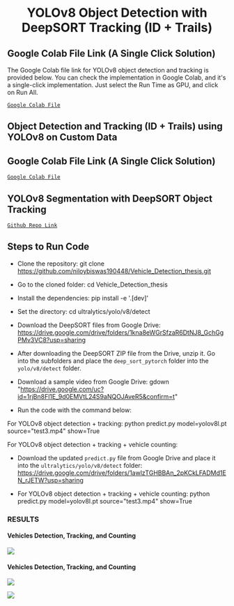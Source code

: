 
<H1 align="center">
YOLOv8 Object Detection with DeepSORT Tracking (ID + Trails)
</H1>

## Google Colab File Link (A Single Click Solution)
The Google Colab file link for YOLOv8 object detection and tracking is provided below. You can check the implementation in Google Colab, and it's a single-click implementation. Just select the Run Time as GPU, and click on Run All.

[`Google Colab File`](https://colab.research.google.com/drive/1U6cnTQ0JwCg4kdHxYSl2NAhU4wK18oAu?usp=sharing)

## Object Detection and Tracking (ID + Trails) using YOLOv8 on Custom Data
## Google Colab File Link (A Single Click Solution)
[`Google Colab File`](https://colab.research.google.com/drive/1dEpI2k3m1i0vbvB4bNqPRQUO0gSBTz25?usp=sharing)

## YOLOv8 Segmentation with DeepSORT Object Tracking

[`Github Repo Link`](https://github.com/niloybiswas190448/Vehicle_Detection_thesis)

## Steps to Run Code

- Clone the repository:
git clone https://github.com/niloybiswas190448/Vehicle_Detection_thesis.git


- Go to the cloned folder:
cd Vehicle_Detection_thesis

- Install the dependencies:
pip install -e '.[dev]'


- Set the directory:
cd ultralytics/yolo/v8/detect


- Download the DeepSORT files from Google Drive:
https://drive.google.com/drive/folders/1kna8eWGrSfzaR6DtNJ8_GchGgPMv3VC8?usp=sharing

- After downloading the DeepSORT ZIP file from the Drive, unzip it. Go into the subfolders and place the `deep_sort_pytorch` folder into the `yolo/v8/detect` folder.

- Download a sample video from Google Drive:
gdown "https://drive.google.com/uc?id=1rjBn8Fl1E_9d0EMVtL24S9aNQOJAveR5&confirm=t"


- Run the code with the command below:

For YOLOv8 object detection + tracking:
python predict.py model=yolov8l.pt source="test3.mp4" show=True

For YOLOv8 object detection + tracking + vehicle counting:
- Download the updated `predict.py` file from Google Drive and place it into the `ultralytics/yolo/v8/detect` folder:
https://drive.google.com/drive/folders/1awlzTGHBBAn_2pKCkLFADMd1EN_rJETW?usp=sharing

- For YOLOv8 object detection + tracking + vehicle counting:
python predict.py model=yolov8l.pt source="test3.mp4" show=True


### RESULTS

#### Vehicles Detection, Tracking, and Counting
![](./figure/figure1.png)

#### Vehicles Detection, Tracking, and Counting
![](./figure/figure3.png)

![](https://www.linkedin.com/posts/niloy-biswas-92003b1b3_deeplearning-trafficmanagement-smartcity-activity-7201622636068564992-fsdv?utm_source=share&utm_medium=member_desktop)

